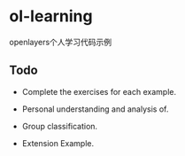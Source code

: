 # ol-learning
openlayers个人学习代码示例

## Todo

- Complete the exercises for each example. 

- Personal understanding and analysis of.

- Group classification.

- Extension Example.
